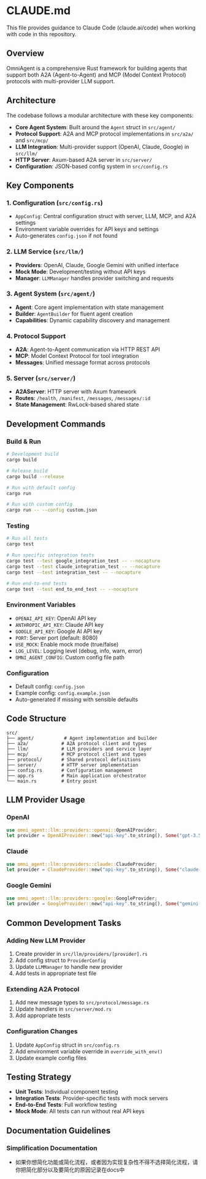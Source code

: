 # CLAUDE.md

This file provides guidance to Claude Code (claude.ai/code) when working with code in this repository.

## Overview

OmniAgent is a comprehensive Rust framework for building agents that support both A2A (Agent-to-Agent) and MCP (Model Context Protocol) protocols with multi-provider LLM support.

## Architecture

The codebase follows a modular architecture with these key components:

- **Core Agent System**: Built around the `Agent` struct in `src/agent/`
- **Protocol Support**: A2A and MCP protocol implementations in `src/a2a/` and `src/mcp/`
- **LLM Integration**: Multi-provider support (OpenAI, Claude, Google) in `src/llm/`
- **HTTP Server**: Axum-based A2A server in `src/server/`
- **Configuration**: JSON-based config system in `src/config.rs`

## Key Components

### 1. Configuration (`src/config.rs`)
- `AppConfig`: Central configuration struct with server, LLM, MCP, and A2A settings
- Environment variable overrides for API keys and settings
- Auto-generates `config.json` if not found

### 2. LLM Service (`src/llm/`)
- **Providers**: OpenAI, Claude, Google Gemini with unified interface
- **Mock Mode**: Development/testing without API keys
- **Manager**: `LLMManager` handles provider switching and requests

### 3. Agent System (`src/agent/`)
- **Agent**: Core agent implementation with state management
- **Builder**: `AgentBuilder` for fluent agent creation
- **Capabilities**: Dynamic capability discovery and management

### 4. Protocol Support
- **A2A**: Agent-to-Agent communication via HTTP REST API
- **MCP**: Model Context Protocol for tool integration
- **Messages**: Unified message format across protocols

### 5. Server (`src/server/`)
- **A2AServer**: HTTP server with Axum framework
- **Routes**: `/health`, `/manifest`, `/messages`, `/messages/:id`
- **State Management**: RwLock-based shared state

## Development Commands

### Build & Run
```bash
# Development build
cargo build

# Release build
cargo build --release

# Run with default config
cargo run

# Run with custom config
cargo run -- --config custom.json
```

### Testing
```bash
# Run all tests
cargo test

# Run specific integration tests
cargo test --test google_integration_test -- --nocapture
cargo test --test claude_integration_test -- --nocapture
cargo test --test integration_test -- --nocapture

# Run end-to-end tests
cargo test --test end_to_end_test -- --nocapture
```

### Environment Variables
- `OPENAI_API_KEY`: OpenAI API key
- `ANTHROPIC_API_KEY`: Claude API key
- `GOOGLE_API_KEY`: Google AI API key
- `PORT`: Server port (default: 8080)
- `USE_MOCK`: Enable mock mode (true/false)
- `LOG_LEVEL`: Logging level (debug, info, warn, error)
- `OMNI_AGENT_CONFIG`: Custom config file path

### Configuration
- Default config: `config.json`
- Example config: `config.example.json`
- Auto-generated if missing with sensible defaults

## Code Structure

```
src/
├── agent/           # Agent implementation and builder
├── a2a/            # A2A protocol client and types
├── llm/            # LLM providers and service layer
├── mcp/            # MCP protocol client and types
├── protocol/       # Shared protocol definitions
├── server/         # HTTP server implementation
├── config.rs       # Configuration management
├── app.rs          # Main application orchestrator
└── main.rs         # Entry point
```

## LLM Provider Usage

### OpenAI
```rust
use omni_agent::llm::providers::openai::OpenAIProvider;
let provider = OpenAIProvider::new("api-key".to_string(), Some("gpt-3.5-turbo".to_string()));
```

### Claude
```rust
use omni_agent::llm::providers::claude::ClaudeProvider;
let provider = ClaudeProvider::new("api-key".to_string(), Some("claude-3-haiku".to_string()));
```

### Google Gemini
```rust
use omni_agent::llm::providers::google::GoogleProvider;
let provider = GoogleProvider::new("api-key".to_string(), Some("gemini-pro".to_string()));
```

## Common Development Tasks

### Adding New LLM Provider
1. Create provider in `src/llm/providers/[provider].rs`
2. Add config struct to `ProviderConfig`
3. Update `LLMManager` to handle new provider
4. Add tests in appropriate test file

### Extending A2A Protocol
1. Add new message types to `src/protocol/message.rs`
2. Update handlers in `src/server/mod.rs`
3. Add appropriate tests

### Configuration Changes
1. Update `AppConfig` struct in `src/config.rs`
2. Add environment variable override in `override_with_env()`
3. Update example config files

## Testing Strategy
- **Unit Tests**: Individual component testing
- **Integration Tests**: Provider-specific tests with mock servers
- **End-to-End Tests**: Full workflow testing
- **Mock Mode**: All tests can run without real API keys

## Documentation Guidelines

### Simplification Documentation
- 如果你想简化功能或简化流程，或者因为实现复杂性不得不选择简化流程，请你把简化部分以及要简化的原因记录在docs中